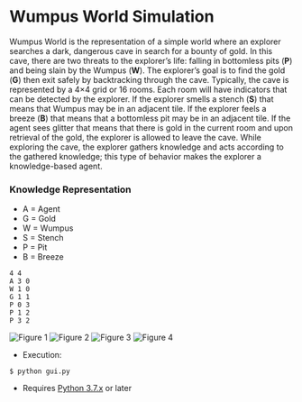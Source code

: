 # Wumpus World Simulation

Wumpus World is the representation of a simple world where an explorer searches a dark,
dangerous cave in search for a bounty of gold. In this cave, there are two threats to the explorer’s life:
falling in bottomless pits (**P**) and being slain by the Wumpus (**W**). The explorer’s goal is to find the gold (**G**) then exit safely by backtracking through the cave. Typically, the cave is represented by a 4×4 grid or 16
rooms. Each room will have indicators that can be detected by the explorer. If the explorer smells a
stench (**S**) that means that Wumpus may be in an adjacent tile. If the explorer feels a breeze (**B**) that means that a bottomless pit may be in an adjacent tile. If the agent sees glitter that means that there is gold in the
current room and upon retrieval of the gold, the explorer is allowed to leave the cave. While exploring
the cave, the explorer gathers knowledge and acts according to the gathered knowledge; this type of
behavior makes the explorer a knowledge-based agent.

### Knowledge Representation
- A = Agent
- G = Gold
- W = Wumpus
- S = Stench
- P = Pit
- B = Breeze

```
4 4
A 3 0
W 1 0
G 1 1
P 0 3
P 1 2
P 3 2
```

![Figure 1](https://github.com/alexander-bachmann/wumpus-world/blob/master/README_images/figure_1.png?raw=true)
![Figure 2](https://github.com/alexander-bachmann/wumpus-world/blob/master/README_images/figure_2.png?raw=true)
![Figure 3](https://github.com/alexander-bachmann/wumpus-world/blob/master/README_images/figure_3.png?raw=true)
![Figure 4](https://github.com/alexander-bachmann/wumpus-world/blob/master/README_images/figure_4.png?raw=true)


- Execution:
```
$ python gui.py
```
- Requires [Python 3.7.x](https://www.python.org/downloads/release/python-376/) or later
